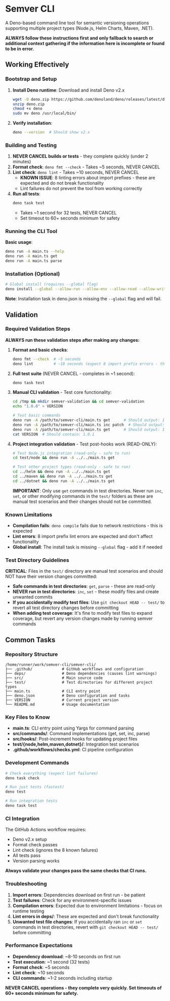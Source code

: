# Semver CLI

A Deno-based command line tool for semantic versioning operations supporting
multiple project types (Node.js, Helm Charts, Maven, .NET).

**ALWAYS follow these instructions first and only fallback to search or
additional context gathering if the information here is incomplete or found to
be in error.**

## Working Effectively

### Bootstrap and Setup

1. **Install Deno runtime**: Download and install Deno v2.x
   ```bash
   wget -O deno.zip https://github.com/denoland/deno/releases/latest/download/deno-x86_64-unknown-linux-gnu.zip
   unzip deno.zip
   chmod +x deno
   sudo mv deno /usr/local/bin/
   ```

2. **Verify installation**:
   ```bash
   deno --version  # Should show v2.x
   ```

### Building and Testing

1. **NEVER CANCEL builds or tests** - they complete quickly (under 2 minutes)
2. **Format check**: `deno fmt --check` - Takes ~5 seconds, NEVER CANCEL
3. **Lint check**: `deno lint` - Takes ~10 seconds, NEVER CANCEL
   - **KNOWN ISSUE**: 8 linting errors about import prefixes - these are
     expected and do not break functionality
   - Lint failures do not prevent the tool from working correctly
4. **Run all tests**:
   ```bash
   deno task test
   ```
   - Takes ~1 second for 32 tests, NEVER CANCEL
   - Set timeout to 60+ seconds minimum for safety

### Running the CLI Tool

**Basic usage**:

```bash
deno run -A main.ts --help
deno run -A main.ts get
deno run -A main.ts parse
```

### Installation (Optional)

```bash
# Global install (requires --global flag)
deno install --global --allow-run --allow-env --allow-read --allow-write -f main.ts -n semver
```

**Note**: Installation task in deno.json is missing the `--global` flag and will
fail.

## Validation

### Required Validation Steps

**ALWAYS run these validation steps after making any changes:**

1. **Format and basic checks**:
   ```bash
   deno fmt --check  # ~5 seconds
   deno lint         # ~10 seconds (expect 8 import prefix errors - this is normal)
   ```

2. **Full test suite** (NEVER CANCEL - completes in ~1 second):
   ```bash
   deno task test
   ```

3. **Manual CLI validation** - Test core functionality:
   ```bash
   cd /tmp && mkdir semver-validation && cd semver-validation
   echo "1.0.0" > VERSION

   # Test basic commands
   deno run -A /path/to/semver-cli/main.ts get      # Should output: 1.0.0
   deno run -A /path/to/semver-cli/main.ts inc patch  # Should output: 1.0.1
   deno run -A /path/to/semver-cli/main.ts get      # Should output: 1.0.1
   cat VERSION  # Should contain: 1.0.1
   ```

4. **Project integration validation** - Test post-hooks work (READ-ONLY):
   ```bash
   # Test Node.js integration (read-only - safe to run)
   cd test/node && deno run -A ../../main.ts get

   # Test other project types (read-only - safe to run)
   cd ../helm && deno run -A ../../main.ts get
   cd ../maven && deno run -A ../../main.ts get  
   cd ../dotnet && deno run -A ../../main.ts get
   ```

   **IMPORTANT**: Only use `get` commands in test directories. Never run `inc`,
   `set`, or other modifying commands in the `test/` folders as these are manual
   test scenarios and their changes should not be committed.

### Known Limitations

- **Compilation fails**: `deno compile` fails due to network restrictions - this
  is expected
- **Lint errors**: 8 import prefix lint errors are expected and don't affect
  functionality
- **Global install**: The install task is missing `--global` flag - add it if
  needed

### Test Directory Guidelines

**CRITICAL**: Files in the `test/` directory are manual test scenarios and
should NOT have their version changes committed:

- **Safe commands in test directories**: `get`, `parse` - these are read-only
- **NEVER run in test directories**: `inc`, `set` - these modify files and
  create unwanted commits
- **If you accidentally modify test files**: Use `git checkout HEAD -- test/` to
  revert all test directory changes before committing
- **When adding test coverage**: It's fine to modify test files to expand
  coverage, but revert any version changes made by running semver commands

## Common Tasks

### Repository Structure

```
/home/runner/work/semver-cli/semver-cli/
├── .github/             # GitHub workflows and configuration
├── deps/                # Deno dependencies (causes lint warnings)
├── src/                 # Main source code
├── test/                # Test directories for different project types
├── main.ts              # CLI entry point
├── deno.json            # Deno configuration and tasks
├── VERSION              # Current project version
└── README.md            # Usage documentation
```

### Key Files to Know

- **main.ts**: CLI entry point using Yargs for command parsing
- **src/commands/**: Command implementations (get, set, inc, parse)
- **src/hooks/**: Post-increment hooks for updating project files
- **test/{node,helm,maven,dotnet}/**: Integration test scenarios
- **.github/workflows/checks.yml**: CI pipeline configuration

### Development Commands

```bash
# Check everything (expect lint failures)
deno task check

# Run just tests (fastest)
deno test

# Run integration tests
deno task test
```

### CI Integration

The GitHub Actions workflow requires:

- Deno v2.x setup
- Format check passes
- Lint check (ignores the 8 known failures)
- All tests pass
- Version parsing works

**Always validate your changes pass the same checks that CI runs.**

### Troubleshooting

1. **Import errors**: Dependencies download on first run - be patient
2. **Test failures**: Check for any environment-specific issues
3. **Compilation errors**: Expected due to environment limitations - focus on
   runtime testing
4. **Lint errors in deps/**: These are expected and don't break functionality
5. **Unwanted test file changes**: If you accidentally ran `inc` or `set`
   commands in test directories, revert with `git checkout HEAD -- test/` before
   committing

### Performance Expectations

- **Dependency download**: ~8-10 seconds on first run
- **Test execution**: ~1 second (32 tests)
- **Format check**: ~5 seconds
- **Lint check**: ~10 seconds
- **CLI commands**: ~1-2 seconds including startup

**NEVER CANCEL operations - they complete very quickly. Set timeouts of 60+
seconds minimum for safety.**

